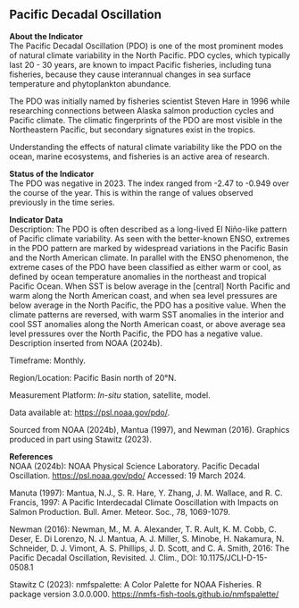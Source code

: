 ## Pacific Decadal Oscillation

**About the Indicator**  
The Pacific Decadal Oscillation (PDO) is one of the most prominent modes
of natural climate variability in the North Pacific. PDO cycles, which
typically last 20 - 30 years, are known to impact Pacific fisheries,
including tuna fisheries, because they cause interannual changes in sea
surface temperature and phytoplankton abundance.

The PDO was initially named by fisheries scientist Steven Hare in 1996
while researching connections between Alaska salmon production cycles
and Pacific climate. The climatic fingerprints of the PDO are most
visible in the Northeastern Pacific, but secondary signatures exist in
the tropics.

Understanding the effects of natural climate variability like the PDO on
the ocean, marine ecosystems, and fisheries is an active area of
research.

**Status of the Indicator**  
The PDO was negative in 2023. The index ranged from -2.47 to -0.949 over
the course of the year. This is within the range of values observed
previously in the time series.

**Indicator Data**  
Description: The PDO is often described as a long-lived El Niño-like
pattern of Pacific climate variability. As seen with the better-known
ENSO, extremes in the PDO pattern are marked by widespread variations in
the Pacific Basin and the North American climate. In parallel with the
ENSO phenomenon, the extreme cases of the PDO have been classified as
either warm or cool, as defined by ocean temperature anomalies in the
northeast and tropical Pacific Ocean. When SST is below average in the
\[central\] North Pacific and warm along the North American coast, and
when sea level pressures are below average in the North Pacific, the PDO
has a positive value. When the climate patterns are reversed, with warm
SST anomalies in the interior and cool SST anomalies along the North
American coast, or above average sea level pressures over the North
Pacific, the PDO has a negative value. Description inserted from NOAA
(2024b).

Timeframe: Monthly.

Region/Location: Pacific Basin north of 20°N.

Measurement Platform: *In-situ* station, satellite, model.

Data available at: <https://psl.noaa.gov/pdo/>.  
  
Sourced from NOAA (2024b), Mantua (1997), and Newman (2016). Graphics
produced in part using Stawitz (2023).

**References**  
NOAA (2024b): NOAA Physical Science Laboratory. Pacific Decadal
Oscillation. <https://psl.noaa.gov/pdo/> Accessed: 19 March 2024.

Manuta (1997): Mantua, N.J., S. R. Hare, Y. Zhang, J. M. Wallace, and R.
C. Francis, 1997: A Pacific Interdecadal Climate Ooscillation with
Impacts on Salmon Production. Bull. Amer. Meteor. Soc., 78, 1069-1079.

Newman (2016): Newman, M., M. A. Alexander, T. R. Ault, K. M. Cobb, C.
Deser, E. Di Lorenzo, N. J. Mantua, A. J. Miller, S. Minobe, H.
Nakamura, N. Schneider, D. J. Vimont, A. S. Phillips, J. D. Scott, and
C. A. Smith, 2016: The Pacific Decadal Oscillation, Revisited. J. Clim.,
DOI: 10.1175/JCLI-D-15-0508.1

Stawitz C (2023): nmfspalette: A Color Palette for NOAA Fisheries. R
package version 3.0.0.000.
<https://nmfs-fish-tools.github.io/nmfspalette/>
